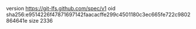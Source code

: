 version https://git-lfs.github.com/spec/v1
oid sha256:e9514226f47871697142faacacffe299c4501180c3ec665fe722c9802864641e
size 2336
